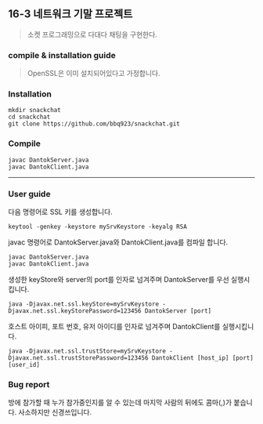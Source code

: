 ## 16-3 네트워크 기말 프로젝트
> 소켓 프로그래밍으로 다대다 채팅을 구현한다.

### compile & installation guide

> OpenSSL은 이미 설치되어있다고 가정합니다.

### Installation
```
mkdir snackchat
cd snackchat
git clone https://github.com/bbq923/snackchat.git
```

### Compile
```
javac DantokServer.java
javac DantokClient.java
```
---

### User guide
다음 명령어로 SSL 키를 생성합니다.
```
keytool -genkey -keystore mySrvKeystore -keyalg RSA
```
javac 명령어로 DantokServer.java와 DantokClient.java를 컴파일 합니다.
```
javac DantokServer.java
javac DantokClient.java
```
생성한 keyStore와 server의 port를 인자로 넘겨주며 DantokServer를 우선 실행시킵니다.
```
java -Djavax.net.ssl.keyStore=mySrvKeystore -Djavax.net.ssl.keyStorePassword=123456 DantokServer [port]
```
호스트 아이피, 포트 번호, 유저 아이디를 인자로 넘겨주며 DantokClient를 실행시킵니다.
```
java -Djavax.net.ssl.trustStore=mySrvKeystore -Djavax.net.ssl.trustStorePassword=123456 DantokClient [host_ip] [port] [user_id]
```

### Bug report
방에 참가할 때 누가 참가중인지를 알 수 있는데 마지막 사람의  뒤에도 콤마(,)가 붙습니다. 사소하지만 신경쓰입니다. 
